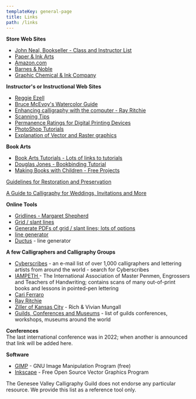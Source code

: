 ```yaml
---
templateKey: general-page
title: Links
path: /links
---
```

**Store Web Sites**

* [John Neal, Bookseller - Class and Instructor List](https://www.johnnealbooks.com/prod_detail_list/instructor-book-supply-lists)
* [Paper & Ink Arts](https://www.paperinkarts.com/)
* [Amazon.com](https://www.amazon.com/)
* [Barnes & Noble](https://www.barnesandnoble.com/)
* [Graphic Chemical & Ink Company](https://www.graphicchemical.com/Default.asp)

**Instructor's or Instructional Web Sites**

* [Reggie Ezell](http://www.reggieezell.com/)
* [Bruce McEvoy's Watercolor Guide](http://www.handprint.com/HP/WCL/water.html)
* [Enhancing calligraphy with the computer - Ray Ritchie](http://www.rritchie.com/pages/step1.html)
* [Scanning Tips](https://www.scantips.com/)
* [Permanence Ratings for Digital Printing Devices](http://www.wilhelm-research.com/)
* [PhotoShop Tutorials](http://www.myjanee.com/tutorials.htm)
* [Explanation of Vector and Raster graphics](http://www.myjanee.com/tuts/shapes6/shapes6.htm)

**Book Arts**

* [Book Arts Tutorials - Lots of links to tutorials](http://www.philobiblon.com/tutorials.shtml)
* [Douglas Jones - Bookbinding Tutorial](http://homepage.divms.uiowa.edu/~jones/making/book/index.shtml)
* [Making Books with Children - Free Projects](http://www.makingbooks.com/freeprojects.shtml)

[Guidelines for Restoration and Preservation](https://www.barcodesinc.com/articles/restoration-preservation-guidelines.htm)

[A Guide to Calligraphy for Weddings, Invitations and More](https://www.beau-coup.com/articles/guide-to-calligraphy-for-weddings-invitations-more.htm)

**Online Tools**

* [Gridlines - Margaret Shepherd](http://www.margaretshepherd.com/worldcalligraphy_print.html)
* [Grid / slant lines](http://www.anomaly.org/debbie/calligraphy/guidelines.html)
* [Generate PDFs of grid / slant lines; lots of options](http://www.allunderone.org/calligraphy2/calligraphy.php)
* [line generator](http://www.allunderone.org/calligraphy2/calligraphy.php)
* [Ductus](http://ductus.josselincuette.com/) - line generator

**A few Calligraphers and Calligraphy Groups**

* [Cyberscribes](https://groups.io/) - an e-mail list of over 1,000 calligraphers and lettering artists from around the world - search for Cyberscribes
* [IAMPETH ](https://www.iampeth.com/)- The International Association of Master Penmen, Engrossers and Teachers of Handwriting; contains scans of many out-of-print books and lessons in pointed-pen lettering
* [Cari Ferraro](https://cariferraro.com/)
* [Ray Ritchie](http://www.rritchie.com/)
* [Ziller of Kansas City](https://zillers.com/learning/) - Rich & Vivian Mungall
* [Guilds, Conferences and Museums](http://calligrafile.com/guilds-conferences-museums/) - list of guilds conferences, workshops, museums around the world

**Conferences**\
The last international conference was in 2022; when another is announced that link will be added here.

**Software**

* [GIMP](https://www.gimp.org/) - GNU Image Manipulation Program (free)
* [Inkscape](https://inkscape.org/) - Free Open Source Vector Graphics Program

The Genesee Valley Calligraphy Guild does not endorse any particular resource. We provide this list as a reference tool only.

